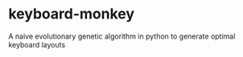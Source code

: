 # keyboard-monkey

A naive evolutionary genetic algorithm in python to generate optimal keyboard layouts